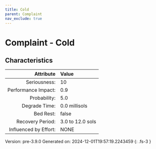 ```yaml
---
title: Cold
parent: Complaint
nav_exclude: true
---
```

# Complaint - Cold

## Characteristics

| Attribute      | Value |
|--------:|:------|
|Seriousness:|10|
|Performance Impact:|0.9|
|Probability:|5.0|
|Degrade Time:|0.0 millisols|
|Bed Rest:|false|
|Recovery Period:|3.0 to 12.0 sols|
|Influenced by Effort:|NONE|
 

Version: pre-3.9.0 Generated on: 2024-12-01T19:57:19.2243459
{: .fs-3 }